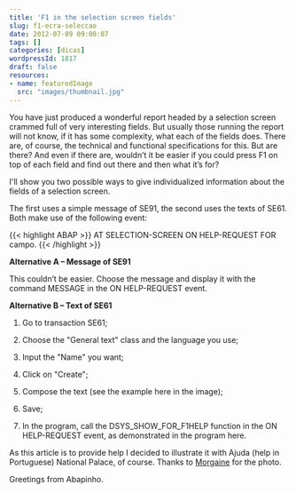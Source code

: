 ```yaml
---
title: 'F1 in the selection screen fields'
slug: f1-ecra-seleccao
date: 2012-07-09 09:00:07
tags: []
categories: [dicas]
wordpressId: 1817
draft: false
resources:
- name: featuredImage
  src: "images/thumbnail.jpg"
---
```

You have just produced a wonderful report headed by a selection screen crammed full of very interesting fields. But usually those running the report will not know, if it has some complexity, what each of the fields does. There are, of course, the technical and functional specifications for this. But are there? And even if there are, wouldn’t it be easier if you could press F1 on top of each field and find out there and then what it’s for?

I'll show you two possible ways to give individualized information about the fields of a selection screen.

<!--more-->

The first uses a simple message of SE91, the second uses the texts of SE61. Both make use of the following event:


{{< highlight ABAP >}}
AT SELECTION-SCREEN ON HELP-REQUEST FOR campo.
{{< /highlight >}}

**Alternative A – Message of SE91**

This couldn’t be easier. Choose the message and display it with the command MESSAGE in the ON HELP-REQUEST event.

**Alternative B – Text of SE61**

  1. Go to transaction SE61;

  2. Choose the "General text" class and the language you use;
  3. Input the "Name" you want;
  4. Click on "Create";
  5. Compose the text (see the example here in the image);
  6. Save;
  7. In the program, call the DSYS_SHOW_FOR_F1HELP function in the ON HELP-REQUEST event, as demonstrated in the program here.

As this article is to provide help I decided to illustrate it with Ajuda (help in Portuguese) National Palace, of course.
Thanks to [Morgaine][1] for the photo.

Greetings from Abapinho.

   [1]: http://www.flickr.com/photos/morgaine/3976750744/

